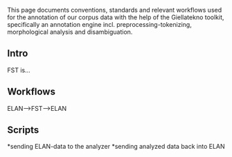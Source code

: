 This page documents conventions, standards and relevant workflows used for the annotation of our corpus data with the help of the Giellatekno toolkit, specifically an annotation engine incl. preprocessing-tokenizing, morphological analysis and disambiguation.


## Intro

FST is…


## Workflows

ELAN-->FST-->ELAN


## Scripts

*sending ELAN-data to the analyzer
*sending analyzed data back into ELAN
